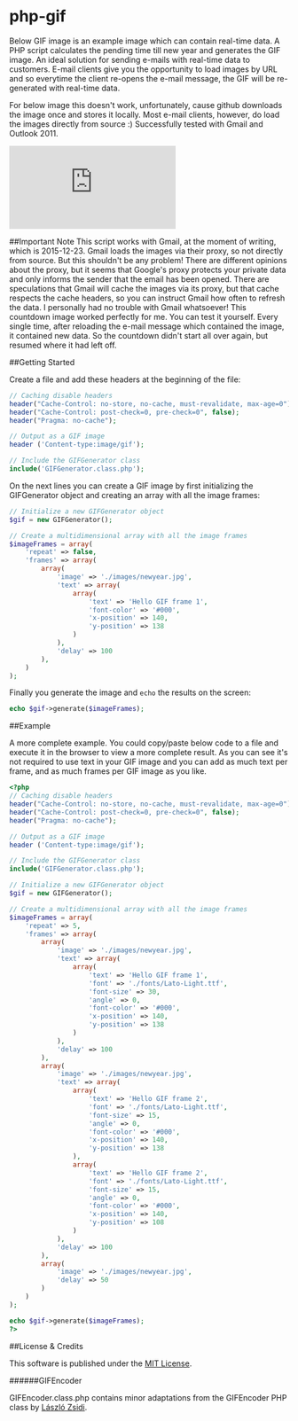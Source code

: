 # php-gif
Below GIF image is an example image which can contain real-time data. A PHP script calculates the pending time till new year and generates the GIF image. An ideal solution for sending e-mails with real-time data to customers. E-mail clients give you the opportunity to load images by URL and so everytime the client re-opens the e-mail message, the GIF will be re-generated with real-time data.

For below image this doesn't work, unfortunately, cause github downloads the image once and stores it locally. Most e-mail clients, however, do load the images directly from source :) Successfully tested with Gmail and Outlook 2011.

![Live countdown to new year](http://only-media.nl/gif/gif.php)

##Important Note
This script works with Gmail, at the moment of writing, which is 2015-12-23.
Gmail loads the images via their proxy, so not directly from source. But this shouldn't be any problem! There are different opinions about the proxy, but it seems that Google's proxy protects your private data and only informs the sender that the email has been opened. There are speculations that Gmail will cache the images via its proxy, but that cache respects the cache headers, so you can instruct Gmail how often to refresh the data.
I personally had no trouble with Gmail whatsoever! This countdown image worked perfectly for me. You can test it yourself. Every single time, after reloading the e-mail message which contained the image, it contained new data. So the countdown didn't start all over again, but resumed where it had left off.

##Getting Started

Create a file and add these headers at the beginning of the file:
```php
// Caching disable headers
header("Cache-Control: no-store, no-cache, must-revalidate, max-age=0");
header("Cache-Control: post-check=0, pre-check=0", false);
header("Pragma: no-cache");

// Output as a GIF image
header ('Content-type:image/gif');

// Include the GIFGenerator class
include('GIFGenerator.class.php');
```
On the next lines you can create a GIF image by first initializing the GIFGenerator object and creating an array with all the image frames:

```php
// Initialize a new GIFGenerator object
$gif = new GIFGenerator();

// Create a multidimensional array with all the image frames
$imageFrames = array(
	'repeat' => false,
	'frames' => array(
		array(
			'image' => './images/newyear.jpg',
			'text' => array(
				array(
					'text' => 'Hello GIF frame 1',
					'font-color' => '#000',
					'x-position' => 140,
					'y-position' => 138
				)
			),
			'delay' => 100
		),
	)
);
```
Finally you generate the image and `echo` the results on the screen: 
```php
echo $gif->generate($imageFrames);
```

##Example

A more complete example. You could copy/paste below code to a file and execute it in the browser to view a more complete result. As you can see it's not required to use text in your GIF image and you can add as much text per frame, and as much frames per GIF image as you like.

```php
<?php
// Caching disable headers
header("Cache-Control: no-store, no-cache, must-revalidate, max-age=0");
header("Cache-Control: post-check=0, pre-check=0", false);
header("Pragma: no-cache");

// Output as a GIF image
header ('Content-type:image/gif');

// Include the GIFGenerator class
include('GIFGenerator.class.php');

// Initialize a new GIFGenerator object
$gif = new GIFGenerator();

// Create a multidimensional array with all the image frames
$imageFrames = array(
	'repeat' => 5,
	'frames' => array(
		array(
			'image' => './images/newyear.jpg',
			'text' => array(
				array(
					'text' => 'Hello GIF frame 1',
					'font' => './fonts/Lato-Light.ttf',
					'font-size' => 30,
					'angle' => 0,
					'font-color' => '#000',
					'x-position' => 140,
					'y-position' => 138
				)
			),
			'delay' => 100
		),
		array(
			'image' => './images/newyear.jpg',
			'text' => array(
				array(
					'text' => 'Hello GIF frame 2',
					'font' => './fonts/Lato-Light.ttf',
					'font-size' => 15,
					'angle' => 0,
					'font-color' => '#000',
					'x-position' => 140,
					'y-position' => 138
				),
				array(
					'text' => 'Hello GIF frame 2',
					'font' => './fonts/Lato-Light.ttf',
					'font-size' => 15,
					'angle' => 0,
					'font-color' => '#000',
					'x-position' => 140,
					'y-position' => 108
				)
			),
			'delay' => 100
		),
		array(
			'image' => './images/newyear.jpg',
			'delay' => 50
		)
	)
);

echo $gif->generate($imageFrames);
?>
```

##License & Credits

This software is published under the [MIT License](https://en.wikipedia.org/wiki/MIT_License).

######GIFEncoder

GIFEncoder.class.php contains minor adaptations from the GIFEncoder PHP class by [László Zsidi](http://gifs.hu).
